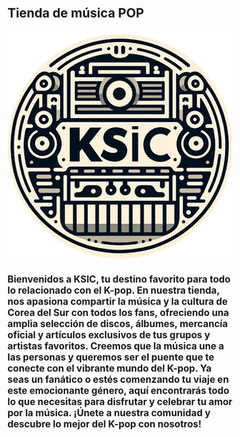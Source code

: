 # Tienda de música POP
![Logo](https://raw.githubusercontent.com/acasmor0802/Tienda-de-m-sica/refs/heads/main/principal/assets/logo-modified.png)
---
Bienvenidos a KSIC, tu destino favorito para todo lo relacionado con el K-pop. En nuestra tienda, nos apasiona compartir la música y la cultura de Corea del Sur con todos los fans, ofreciendo una amplia selección de discos, álbumes, mercancía oficial y artículos exclusivos de tus grupos y artistas favoritos. Creemos que la música une a las personas y queremos ser el puente que te conecte con el vibrante mundo del K-pop. Ya seas un fanático o estés comenzando tu viaje en este emocionante género, aquí encontrarás todo lo que necesitas para disfrutar y celebrar tu amor por la música. ¡Únete a nuestra comunidad y descubre lo mejor del K-pop con nosotros!
---

